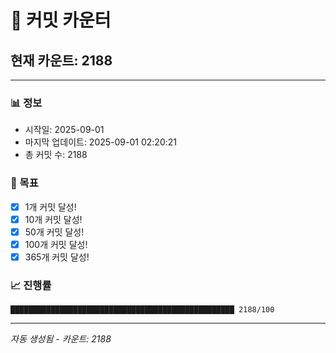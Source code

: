 # 🔢 커밋 카운터

## 현재 카운트: 2188

---

### 📊 정보
- 시작일: 2025-09-01
- 마지막 업데이트: 2025-09-01 02:20:21
- 총 커밋 수: 2188

### 🎯 목표
- [x] 1개 커밋 달성!
- [x] 10개 커밋 달성!
- [x] 50개 커밋 달성!
- [x] 100개 커밋 달성!
- [x] 365개 커밋 달성!

### 📈 진행률
```
██████████████████████████████████████████████████ 2188/100
```

---
*자동 생성됨 - 카운트: 2188*

